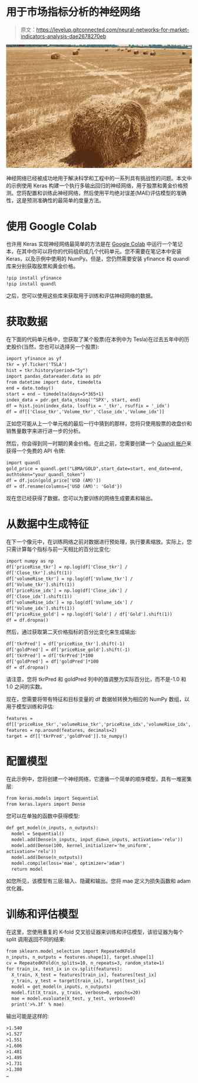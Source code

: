 # 用于市场指标分析的神经网络

> 原文：<https://levelup.gitconnected.com/neural-networks-for-market-indicators-analysis-dae2678270eb>

![](img/eb0b1609eb11a4a3c8c8ef4f29dc9f7c.png)

神经网络已经被成功地用于解决科学和工程中的一系列具有挑战性的问题。本文中的示例使用 Keras 构建一个执行多输出回归的神经网络，用于股票和黄金价格预测。您将配置和训练此神经网络，然后使用平均绝对误差(MAE)评估模型的准确性，这是预测准确性的最简单的度量方法。

# 使用 Google Colab

也许用 Keras 实现神经网络最简单的方法是在 [Google Colab](http://colab.research.google.com) 中运行一个笔记本，在其中你可以将你的代码组织成几个代码单元。您不需要在笔记本中安装 Keras，以及示例中使用的 NumPy。但是，您仍然需要安装 yfinance 和 quandl 库来分别获取股票和黄金价格。

```
!pip install yfinance
!pip install quandl
```

之后，您可以使用这些库来获取用于训练和评估神经网络的数据。

# 获取数据

在下面的代码单元格中，您获取了某个股票(在本例中为 Tesla)在过去五年中的历史股价(当然，您也可以选择另一个股票):

```
import yfinance as yf
tkr = yf.Ticker('TSLA')
hist = tkr.history(period="5y") 
import pandas_datareader.data as pdr
from datetime import date, timedelta
end = date.today()
start = end — timedelta(days=5*365+1)
index_data = pdr.get_data_stooq('^SPX', start, end)
df = hist.join(index_data, lsuffix = '_tkr', rsuffix = '_idx')
df = df[['Close_tkr','Volume_tkr','Close_idx','Volume_idx']]
```

正如您可能从上一个单元格的最后一行中猜到的那样，您将只使用股票的收盘价和销售量数字来进行进一步的分析。

然后，你会得到同一时期的黄金价格。在此之前，您需要创建一个 [Quandl 帐户](https://help.quandl.com/article/320-where-can-i-find-my-api-key)来获得一个免费的 API 令牌:

```
import quandl
gold_price = quandl.get("LBMA/GOLD",start_date=start, end_date=end, authtoken="your_quandl_token")
df = df.join(gold_price['USD (AM)'])
df = df.rename(columns={'USD (AM)': 'Gold'})
```

现在您已经获得了数据，您可以为要训练的网络生成要素和输出。

# 从数据中生成特征

在下一个像元中，在训练网络之前对数据进行预处理，执行要素缩放。实际上，您只需计算每个指标与前一天相比的百分比变化:

```
import numpy as np
df['priceRise_tkr'] = np.log(df['Close_tkr'] / df['Close_tkr'].shift(1))
df['volumeRise_tkr'] = np.log(df['Volume_tkr'] / df['Volume_tkr'].shift(1))
df['priceRise_idx'] = np.log(df['Close_idx'] / df['Close_idx'].shift(1))
df['volumeRise_idx'] = np.log(df['Volume_idx'] / df['Volume_idx'].shift(1))
df['priceRise_gold'] = np.log(df['Gold'] / df['Gold'].shift(1))
df = df.dropna()
```

然后，通过获取第二天价格指标的百分比变化来生成输出:

```
df['tkrPred'] = df['priceRise_tkr'].shift(-1)
df['goldPred'] = df['priceRise_gold'].shift(-1)
df['tkrPred'] = df['tkrPred']*100
df['goldPred'] = df['goldPred']*100
df = df.dropna()
```

请注意，您将 tkrPred 和 goldPred 列中的值调整为实际百分比，而不是-1.0 和 1.0 之间的实数。

现在，您需要将带有特征和目标变量的 df 数据帧转换为相应的 NumPy 数组，以用于模型训练和评估:

```
features = df[['priceRise_tkr','volumeRise_tkr','priceRise_idx','volumeRise_idx','priceRise_gold']].to_numpy()
features = np.around(features, decimals=2) 
target = df[['tkrPred','goldPred']].to_numpy()
```

# 配置模型

在此示例中，您将创建一个神经网络，它遵循一个简单的顺序模型，具有一堆密集层:

```
from keras.models import Sequential
from keras.layers import Dense
```

您可以在单独的函数中获得模型:

```
def get_model(n_inputs, n_outputs):
  model = Sequential()
  model.add(Dense(n_inputs, input_dim=n_inputs, activation='relu'))
  model.add(Dense(100, kernel_initializer='he_uniform', activation='relu'))
  model.add(Dense(n_outputs))
  model.compile(loss='mae', optimizer='adam')
  return model
```

如您所见，该模型有三层:输入、隐藏和输出。您将 mae 定义为损失函数和 adam 优化器。

# 训练和评估模型

在这里，您使用重复的 K-fold 交叉验证器来训练和评估模型，该验证器为每个 split 调用返回不同的结果:

```
from sklearn.model_selection import RepeatedKFold
n_inputs, n_outputs = features.shape[1], target.shape[1]
cv = RepeatedKFold(n_splits=10, n_repeats=3, random_state=1)
for train_ix, test_ix in cv.split(features):
  X_train, X_test = features[train_ix], features[test_ix]
  y_train, y_test = target[train_ix], target[test_ix]
  model = get_model(n_inputs, n_outputs)
  model.fit(X_train, y_train, verbose=0, epochs=20)
  mae = model.evaluate(X_test, y_test, verbose=0)
  print('>%.3f' % mae)
```

输出可能是这样的:

```
>1.540
>1.527
>1.551
>1.606
>1.481
>1.495
>1.731
>1.380
…
```
